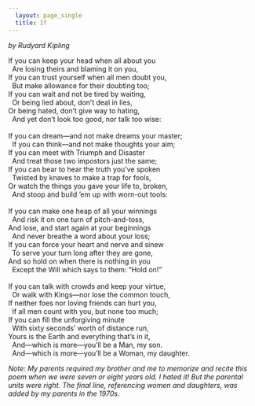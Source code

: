 ```yaml
---
  layout: page_single
  title: If
---
```


_by Rudyard Kipling_

If you can keep your head when all about you<br />
&#160;&#160;Are losing theirs and blaming it on you,<br />
If you can trust yourself when all men doubt you,<br />
&#160;&#160;But make allowance for their doubting too;<br />
If you can wait and not be tired by waiting,<br />
&#160;&#160;Or being lied about, don’t deal in lies,<br />
Or being hated, don’t give way to hating,<br />
&#160;&#160;And yet don’t look too good, nor talk too wise:<br />
<br />
If you can dream—and not make dreams your master;<br />
&#160;&#160;If you can think—and not make thoughts your aim;<br />
If you can meet with Triumph and Disaster<br />
&#160;&#160;And treat those two impostors just the same;<br />
If you can bear to hear the truth you've spoken<br />
&#160;&#160;Twisted by knaves to make a trap for fools,<br />
Or watch the things you gave your life to, broken,<br />
&#160;&#160;And stoop and build ’em up with worn-out tools:<br />
<br />
If you can make one heap of all your winnings<br />
&#160;&#160;And risk it on one turn of pitch-and-toss,<br />
And lose, and start again at your beginnings<br />
&#160;&#160;And never breathe a word about your loss;<br />
If you can force your heart and nerve and sinew<br />
&#160;&#160;To serve your turn long after they are gone,<br />
And so hold on when there is nothing in you<br />
&#160;&#160;Except the Will which says to them: “Hold on!”<br />
<br />
If you can talk with crowds and keep your virtue,<br />
&#160;&#160;Or walk with Kings—nor lose the common touch,<br />
If neither foes nor loving friends can hurt you,<br />
&#160;&#160;If all men count with you, but none too much;<br />
If you can fill the unforgiving minute<br />
&#160;&#160;With sixty seconds’ worth of distance run,<br />
Yours is the Earth and everything that’s in it,<br />
&#160;&#160;And—which is more—you’ll be a Man, my son.<br/>
&#160;&#160;And—which is more—you’ll be a Woman, my daughter.<br/>

_Note: My parents required my brother and me to memorize and recite this poem when we were seven or eight years old. I hated it! But the parental units were right. The final line, referencing women and daughters, was added by my parents in the 1970s._
